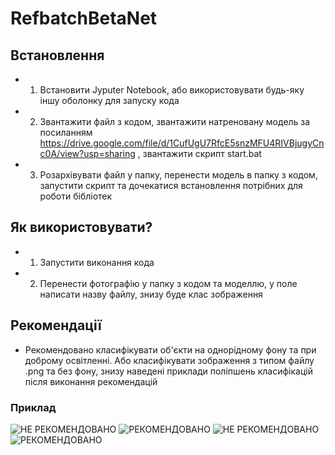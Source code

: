 # RefbatchBetaNet
## Встановлення 
* 1) Встановити Jyputer Notebook, або використовувати будь-яку іншу оболонку для запуску кода
* 2) Звантажити файл з кодом, звантажити натреновану модель за посиланням https://drive.google.com/file/d/1CufUgU7RfcE5snzMFU4RIVBjugyCnc0A/view?usp=sharing , звантажити скрипт start.bat
* 3) Розархівувати файл у папку, перенести модель в папку з кодом, запустити скрипт та дочекатися встановлення потрібних для роботи бібліотек
## Як використовувати?
* 1) Запустити виконання кода
* 2) Перенести фотографію у папку з кодом та моделлю, у поле написати назву файлу, знизу буде клас зображення
## Рекомендації
* Рекомендовано класифікувати об'єкти на однорідному фону та при доброму освітленні. Або класифікувати зображення з типом файлу .png та без фону, знизу наведені приклади поліпшень класифікацій після виконання рекомендацій 
### Приклад
![НЕ РЕКОМЕНДОВАНО](https://i.ibb.co/wr5SVvB/1git.png)
![РЕКОМЕНДОВАНО](https://i.ibb.co/ckgP4FL/2git.png)
![НЕ РЕКОМЕНДОВАНО](https://i.ibb.co/qnyLzC7/3git.png)
![РЕКОМЕНДОВАНО](https://i.ibb.co/BNZmXwg/4git.png)
